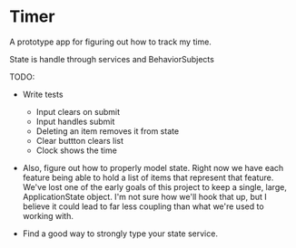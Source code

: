# Timer

A prototype app for figuring out how to track my time.

State is handle through services and BehaviorSubjects

TODO:
- Write tests
  - Input clears on submit
  - Input handles submit
  - Deleting an item removes it from state
  - Clear buttton clears list
  - Clock shows the time

- Also, figure out how to properly model state. Right now we have each feature being able to hold a list of items that represent that feature. We've lost one of the early goals of this project to keep a single, large, ApplicationState object. I'm not sure how we'll hook that up, but I believe it could lead to far less coupling than what we're used to working with.

- Find a good way to strongly type your state service.